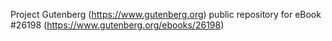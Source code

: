 Project Gutenberg (https://www.gutenberg.org) public repository for eBook #26198 (https://www.gutenberg.org/ebooks/26198)
